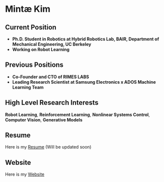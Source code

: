 # Mintæ Kim

## Current Position
- **Ph.D. Student in Robotics at Hybrid Robotics Lab, BAIR, Department of Mechanical Engineering, UC Berkeley**
- **Working on Robot Learning**

## Previous Positions
- **Co-Founder and CTO of RIMES LABS**  
- **Leading Research Scientist at Samsung Electronics x ADOS Machine Learning Team**

## High Level Research Interests
**Robot Learning**, **Reinforcement Learning**, **Nonlinear Systems Control**, **Computer Vision**, **Generative Models**

## Resume
Here is my [Resume](./Resume_Mintæ_Kim.pdf) (Will be updated soon)

## Website
Here is my [Website](https://sites.google.com/view/mintae-kim)
